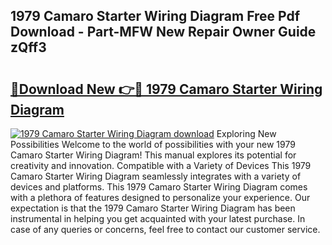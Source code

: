 ## 1979 Camaro Starter Wiring Diagram Free Pdf Download - Part-MFW New Repair Owner Guide zQff3

# <h2><a href="http://dfpdoko.blite.top/?on=1979+Camaro+Starter+Wiring+Diagram">🔗Download New 👉🔴 1979 Camaro Starter Wiring Diagram</a></h2>

[![1979 Camaro Starter Wiring Diagram download](https://i.imgur.com/lujVjoI.png)](http://dfpdoko.blite.top/?on=1979+Camaro+Starter+Wiring+Diagram)
Exploring New Possibilities Welcome to the world of possibilities with your new 1979 Camaro Starter Wiring Diagram! This manual explores its potential for creativity and innovation. Compatible with a Variety of Devices This 1979 Camaro Starter Wiring Diagram seamlessly integrates with a variety of devices and platforms. This 1979 Camaro Starter Wiring Diagram comes with a plethora of features designed to personalize your experience. Our expectation is that the 1979 Camaro Starter Wiring Diagram has been instrumental in helping you get acquainted with your latest purchase. In case of any queries or concerns, feel free to contact our customer service.
